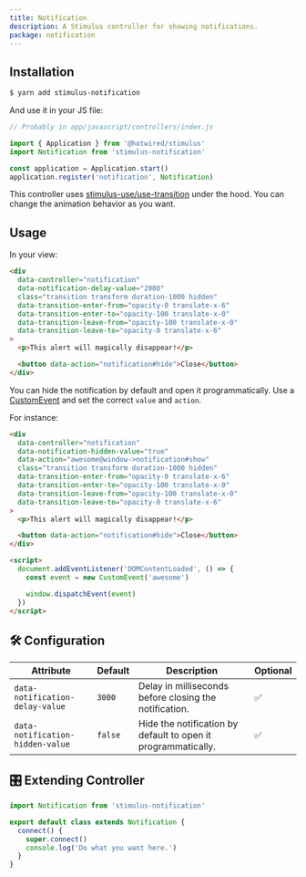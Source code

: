 ```yaml
---
title: Notification
description: A Stimulus controller for showing notifications.
package: notification
---
```


## Installation

```bash
$ yarn add stimulus-notification
```

And use it in your JS file:

```js
// Probably in app/javascript/controllers/index.js

import { Application } from '@hotwired/stimulus'
import Notification from 'stimulus-notification'

const application = Application.start()
application.register('notification', Notification)
```

This controller uses [stimulus-use/use-transition](https://stimulus-use.github.io/stimulus-use/#/use-transition) under the hood. You can change the animation behavior as you want.

<DocsDemoLink package-name="notification"></DocsDemoLink>

## Usage

In your view:

```html
<div
  data-controller="notification"
  data-notification-delay-value="2000"
  class="transition transform duration-1000 hidden"
  data-transition-enter-from="opacity-0 translate-x-6"
  data-transition-enter-to="opacity-100 translate-x-0"
  data-transition-leave-from="opacity-100 translate-x-0"
  data-transition-leave-to="opacity-0 translate-x-6"
>
  <p>This alert will magically disappear!</p>

  <button data-action="notification#hide">Close</button>
</div>
```

You can hide the notification by default and open it programmatically.
Use a [CustomEvent](https://developer.mozilla.org/en-US/docs/Web/Events/Creating_and_triggering_events) and set the correct `value` and `action`.

For instance:

```html
<div
  data-controller="notification"
  data-notification-hidden-value="true"
  data-action="awesome@window->notification#show"
  class="transition transform duration-1000 hidden"
  data-transition-enter-from="opacity-0 translate-x-6"
  data-transition-enter-to="opacity-100 translate-x-0"
  data-transition-leave-from="opacity-100 translate-x-0"
  data-transition-leave-to="opacity-0 translate-x-6"
>
  <p>This alert will magically disappear!</p>

  <button data-action="notification#hide">Close</button>
</div>

<script>
  document.addEventListener('DOMContentLoaded', () => {
    const event = new CustomEvent('awesome')

    window.dispatchEvent(event)
  })
</script>
```

## 🛠 Configuration

| Attribute                        | Default | Description                                                   | Optional |
| -------------------------------- | ------- | ------------------------------------------------------------- | -------- |
| `data-notification-delay-value`  | `3000`  | Delay in milliseconds before closing the notification.        | ✅       |
| `data-notification-hidden-value` | `false` | Hide the notification by default to open it programmatically. | ✅       |

## 🎛 Extending Controller

<DocsExtendingController>

```js
import Notification from 'stimulus-notification'

export default class extends Notification {
  connect() {
    super.connect()
    console.log('Do what you want here.')
  }
}
```

</DocsExtendingController>
